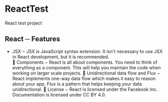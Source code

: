 # ReactTest
React test project

<h2>React ─ Features</h2>
<ul>
  <li>
JSX − JSX is JavaScript syntax extension. It isn't necessary to use JSX in React
    development, but it is recommended.</li>
 Components − React is all about components. You need to think of everything as
a component. This will help you maintain the code when working on larger scale
projects.
 Unidirectional data flow and Flux − React implements one-way data flow which
makes it easy to reason about your app. Flux is a pattern that helps keeping your
data unidirectional.
 License − React is licensed under the Facebook Inc. Documentation is licensed
under CC BY 4.0.
</ul>
